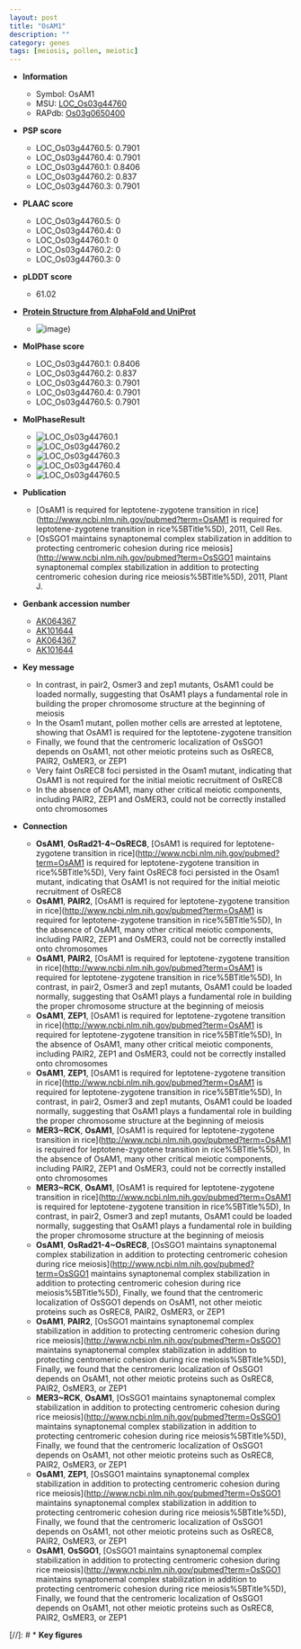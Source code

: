 ```yaml
---
layout: post
title: "OsAM1"
description: ""
category: genes
tags: [meiosis, pollen, meiotic]
---
```


* **Information**  
    + Symbol: OsAM1  
    + MSU: [LOC_Os03g44760](http://rice.plantbiology.msu.edu/cgi-bin/ORF_infopage.cgi?orf=LOC_Os03g44760)  
    + RAPdb: [Os03g0650400](http://rapdb.dna.affrc.go.jp/viewer/gbrowse_details/irgsp1?name=Os03g0650400)  

* **PSP score**  
    + LOC_Os03g44760.5: 0.7901 
    + LOC_Os03g44760.4: 0.7901 
    + LOC_Os03g44760.1: 0.8406 
    + LOC_Os03g44760.2: 0.837 
    + LOC_Os03g44760.3: 0.7901 

* **PLAAC score**  
    + LOC_Os03g44760.5: 0 
    + LOC_Os03g44760.4: 0 
    + LOC_Os03g44760.1: 0 
    + LOC_Os03g44760.2: 0 
    + LOC_Os03g44760.3: 0 

* **pLDDT score**
    + 61.02

* **[Protein Structure from AlphaFold and UniProt](https://www.uniprot.org/uniprotkb/Q53KW9/entry#structure)**
    + ![image](https://ricepsp.github.io/images/Q5/AF-Q53KW9-F1.png))

* **MolPhase score**
    + LOC_Os03g44760.1: 0.8406
    + LOC_Os03g44760.2: 0.837
    + LOC_Os03g44760.3: 0.7901
    + LOC_Os03g44760.4: 0.7901
    + LOC_Os03g44760.5: 0.7901

* **MolPhaseResult**
    + ![LOC_Os03g44760.1](https://ricepsp.github.io/pictures/LOC_Os03g/LOC_Os03g44760.1.png)
    + ![LOC_Os03g44760.2](https://ricepsp.github.io/pictures/LOC_Os03g/LOC_Os03g44760.2.png)
    + ![LOC_Os03g44760.3](https://ricepsp.github.io/pictures/LOC_Os03g/LOC_Os03g44760.3.png)
    + ![LOC_Os03g44760.4](https://ricepsp.github.io/pictures/LOC_Os03g/LOC_Os03g44760.4.png)
    + ![LOC_Os03g44760.5](https://ricepsp.github.io/pictures/LOC_Os03g/LOC_Os03g44760.5.png)

* **Publication**  
    + [OsAM1 is required for leptotene-zygotene transition in rice](http://www.ncbi.nlm.nih.gov/pubmed?term=OsAM1 is required for leptotene-zygotene transition in rice%5BTitle%5D), 2011, Cell Res.
    + [OsSGO1 maintains synaptonemal complex stabilization in addition to protecting centromeric cohesion during rice meiosis](http://www.ncbi.nlm.nih.gov/pubmed?term=OsSGO1 maintains synaptonemal complex stabilization in addition to protecting centromeric cohesion during rice meiosis%5BTitle%5D), 2011, Plant J.

* **Genbank accession number**  
    + [AK064367](http://www.ncbi.nlm.nih.gov/nuccore/AK064367)
    + [AK101644](http://www.ncbi.nlm.nih.gov/nuccore/AK101644)
    + [AK064367](http://www.ncbi.nlm.nih.gov/nuccore/AK064367)
    + [AK101644](http://www.ncbi.nlm.nih.gov/nuccore/AK101644)

* **Key message**  
    + In contrast, in pair2, Osmer3 and zep1 mutants, OsAM1 could be loaded normally, suggesting that OsAM1 plays a fundamental role in building the proper chromosome structure at the beginning of meiosis
    + In the Osam1 mutant, pollen mother cells are arrested at leptotene, showing that OsAM1 is required for the leptotene-zygotene transition
    + Finally, we found that the centromeric localization of OsSGO1 depends on OsAM1, not other meiotic proteins such as OsREC8, PAIR2, OsMER3, or ZEP1
    + Very faint OsREC8 foci persisted in the Osam1 mutant, indicating that OsAM1 is not required for the initial meiotic recruitment of OsREC8
    + In the absence of OsAM1, many other critical meiotic components, including PAIR2, ZEP1 and OsMER3, could not be correctly installed onto chromosomes

* **Connection**  
    + __OsAM1__, __OsRad21-4~OsREC8__, [OsAM1 is required for leptotene-zygotene transition in rice](http://www.ncbi.nlm.nih.gov/pubmed?term=OsAM1 is required for leptotene-zygotene transition in rice%5BTitle%5D), Very faint OsREC8 foci persisted in the Osam1 mutant, indicating that OsAM1 is not required for the initial meiotic recruitment of OsREC8
    + __OsAM1__, __PAIR2__, [OsAM1 is required for leptotene-zygotene transition in rice](http://www.ncbi.nlm.nih.gov/pubmed?term=OsAM1 is required for leptotene-zygotene transition in rice%5BTitle%5D), In the absence of OsAM1, many other critical meiotic components, including PAIR2, ZEP1 and OsMER3, could not be correctly installed onto chromosomes
    + __OsAM1__, __PAIR2__, [OsAM1 is required for leptotene-zygotene transition in rice](http://www.ncbi.nlm.nih.gov/pubmed?term=OsAM1 is required for leptotene-zygotene transition in rice%5BTitle%5D), In contrast, in pair2, Osmer3 and zep1 mutants, OsAM1 could be loaded normally, suggesting that OsAM1 plays a fundamental role in building the proper chromosome structure at the beginning of meiosis
    + __OsAM1__, __ZEP1__, [OsAM1 is required for leptotene-zygotene transition in rice](http://www.ncbi.nlm.nih.gov/pubmed?term=OsAM1 is required for leptotene-zygotene transition in rice%5BTitle%5D), In the absence of OsAM1, many other critical meiotic components, including PAIR2, ZEP1 and OsMER3, could not be correctly installed onto chromosomes
    + __OsAM1__, __ZEP1__, [OsAM1 is required for leptotene-zygotene transition in rice](http://www.ncbi.nlm.nih.gov/pubmed?term=OsAM1 is required for leptotene-zygotene transition in rice%5BTitle%5D), In contrast, in pair2, Osmer3 and zep1 mutants, OsAM1 could be loaded normally, suggesting that OsAM1 plays a fundamental role in building the proper chromosome structure at the beginning of meiosis
    + __MER3~RCK__, __OsAM1__, [OsAM1 is required for leptotene-zygotene transition in rice](http://www.ncbi.nlm.nih.gov/pubmed?term=OsAM1 is required for leptotene-zygotene transition in rice%5BTitle%5D), In the absence of OsAM1, many other critical meiotic components, including PAIR2, ZEP1 and OsMER3, could not be correctly installed onto chromosomes
    + __MER3~RCK__, __OsAM1__, [OsAM1 is required for leptotene-zygotene transition in rice](http://www.ncbi.nlm.nih.gov/pubmed?term=OsAM1 is required for leptotene-zygotene transition in rice%5BTitle%5D), In contrast, in pair2, Osmer3 and zep1 mutants, OsAM1 could be loaded normally, suggesting that OsAM1 plays a fundamental role in building the proper chromosome structure at the beginning of meiosis
    + __OsAM1__, __OsRad21-4~OsREC8__, [OsSGO1 maintains synaptonemal complex stabilization in addition to protecting centromeric cohesion during rice meiosis](http://www.ncbi.nlm.nih.gov/pubmed?term=OsSGO1 maintains synaptonemal complex stabilization in addition to protecting centromeric cohesion during rice meiosis%5BTitle%5D), Finally, we found that the centromeric localization of OsSGO1 depends on OsAM1, not other meiotic proteins such as OsREC8, PAIR2, OsMER3, or ZEP1
    + __OsAM1__, __PAIR2__, [OsSGO1 maintains synaptonemal complex stabilization in addition to protecting centromeric cohesion during rice meiosis](http://www.ncbi.nlm.nih.gov/pubmed?term=OsSGO1 maintains synaptonemal complex stabilization in addition to protecting centromeric cohesion during rice meiosis%5BTitle%5D), Finally, we found that the centromeric localization of OsSGO1 depends on OsAM1, not other meiotic proteins such as OsREC8, PAIR2, OsMER3, or ZEP1
    + __MER3~RCK__, __OsAM1__, [OsSGO1 maintains synaptonemal complex stabilization in addition to protecting centromeric cohesion during rice meiosis](http://www.ncbi.nlm.nih.gov/pubmed?term=OsSGO1 maintains synaptonemal complex stabilization in addition to protecting centromeric cohesion during rice meiosis%5BTitle%5D), Finally, we found that the centromeric localization of OsSGO1 depends on OsAM1, not other meiotic proteins such as OsREC8, PAIR2, OsMER3, or ZEP1
    + __OsAM1__, __ZEP1__, [OsSGO1 maintains synaptonemal complex stabilization in addition to protecting centromeric cohesion during rice meiosis](http://www.ncbi.nlm.nih.gov/pubmed?term=OsSGO1 maintains synaptonemal complex stabilization in addition to protecting centromeric cohesion during rice meiosis%5BTitle%5D), Finally, we found that the centromeric localization of OsSGO1 depends on OsAM1, not other meiotic proteins such as OsREC8, PAIR2, OsMER3, or ZEP1
    + __OsAM1__, __OsSGO1__, [OsSGO1 maintains synaptonemal complex stabilization in addition to protecting centromeric cohesion during rice meiosis](http://www.ncbi.nlm.nih.gov/pubmed?term=OsSGO1 maintains synaptonemal complex stabilization in addition to protecting centromeric cohesion during rice meiosis%5BTitle%5D), Finally, we found that the centromeric localization of OsSGO1 depends on OsAM1, not other meiotic proteins such as OsREC8, PAIR2, OsMER3, or ZEP1

[//]: # * **Key figures**  


